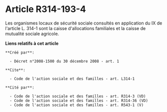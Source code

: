 # Article R314-193-4

Les organismes locaux de sécurité sociale consultés en application du IX de l'article L. 314-1 sont la caisse d'allocations
familiales et la caisse de mutualité sociale agricole.

**Liens relatifs à cet article**

	**Créé par**:

	  - Décret n°2008-1500 du 30 décembre 2008 - art. 1

	**Cite**:

	  - Code de l'action sociale et des familles - art. L314-1

	**Cité par**:

	  - Code de l'action sociale et des familles - art. R314-3 (VD)
	  - Code de l'action sociale et des familles - art. R314-36 (VD)
	  - Code de l'action sociale et des familles - art. R543-1 (V)

